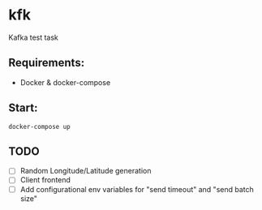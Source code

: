 # kfk
Kafka test task

## Requirements:
- Docker & docker-compose

## Start:
```
docker-compose up
```

## TODO
- [ ] Random Longitude/Latitude generation
- [ ] Client frontend
- [ ] Add configurational env variables for "send timeout" and "send batch size"
